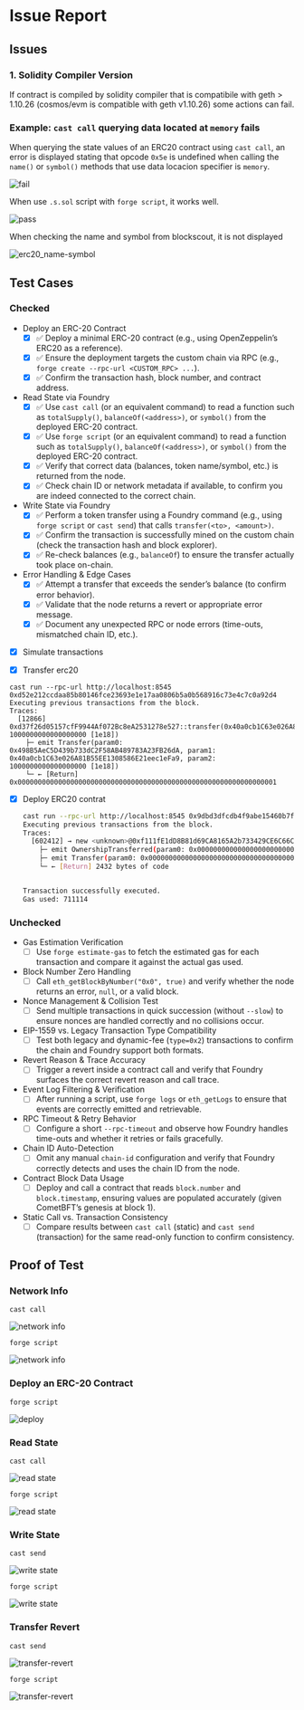# Issue Report

## Issues

### 1. Solidity Compiler Version

If contract is compiled by solidity compiler that is compatibile with geth > 1.10.26 (cosmos/evm is compatible with geth v1.10.26) some actions can fail.

### Example: `cast call` querying data located at `memory` fails

When querying the state values of an ERC20 contract using `cast call`, an error is displayed stating that opcode `0x5e` is undefined when calling the `name()` or `symbol()` methods that use data locacion specifier is `memory`.

![fail](./assets/read-state_cast-call.png)

When use `.s.sol` script with `forge script`, it works well.

![pass](./assets/read-state_forge-script.png)

When checking the name and symbol from blockscout, it is not displayed

![erc20_name-symbol](../blockscout/assets/erc20_name-symbol.png)

## Test Cases

### Checked

- Deploy an ERC-20 Contract  
  - [x] ✅ Deploy a minimal ERC-20 contract (e.g., using OpenZeppelin’s ERC20 as a reference).  
  - [x] ✅ Ensure the deployment targets the custom chain via RPC (e.g., `forge create --rpc-url <CUSTOM_RPC> ...`).  
  - [x] ✅ Confirm the transaction hash, block number, and contract address.  

- Read State via Foundry  
  - [x] ✅ Use `cast call` (or an equivalent command) to read a function such as `totalSupply()`, `balanceOf(<address>)`, or `symbol()` from the deployed ERC-20 contract.  
  - [x] ✅ Use `forge script` (or an equivalent command) to read a function such as `totalSupply()`, `balanceOf(<address>)`, or `symbol()` from the deployed ERC-20 contract.  
  - [x] ✅ Verify that correct data (balances, token name/symbol, etc.) is returned from the node.  
  - [x] ✅ Check chain ID or network metadata if available, to confirm you are indeed connected to the correct chain.  

- Write State via Foundry  
  - [x] ✅ Perform a token transfer using a Foundry command (e.g., using `forge script` or `cast send`) that calls `transfer(<to>, <amount>)`.  
  - [x] ✅ Confirm the transaction is successfully mined on the custom chain (check the transaction hash and block explorer).  
  - [x] ✅ Re-check balances (e.g., `balanceOf`) to ensure the transfer actually took place on-chain.  

- Error Handling & Edge Cases  
  - [x] ✅ Attempt a transfer that exceeds the sender’s balance (to confirm error behavior).  
  - [x] ✅ Validate that the node returns a revert or appropriate error message.  
  - [x] ✅ Document any unexpected RPC or node errors (time-outs, mismatched chain ID, etc.).

- [x]  Simulate transactions

  - [x] Transfer erc20
  
  ```shell
  cast run --rpc-url http://localhost:8545 0xd52e212ccdaa85b80146fce23693e1e17aa0806b5a0b568916c73e4c7c0a92d4
  Executing previous transactions from the block.
  Traces:
    [12866] 0xd37f26d05157cfF9944Af072Bc8eA2531278e527::transfer(0x40a0cb1C63e026A81B55EE1308586E21eec1eFa9, 1000000000000000000 [1e18])
      ├─ emit Transfer(param0: 0x498B5AeC5D439b733dC2F58AB489783A23FB26dA, param1: 0x40a0cb1C63e026A81B55EE1308586E21eec1eFa9, param2: 1000000000000000000 [1e18])
      └─ ← [Return] 0x0000000000000000000000000000000000000000000000000000000000000001
  
  ```
  
  - [x] Deploy ERC20 contrat
  
    ```bash
    cast run --rpc-url http://localhost:8545 0x9dbd3dfcdb4f9abe15460b7fcbfcafd107746bb399fba9a33758007791eb63c0
    Executing previous transactions from the block.
    Traces:
      [602412] → new <unknown>@0xf111fE1dD8B81d69CA8165A2b733429CE6C66C84
        ├─ emit OwnershipTransferred(param0: 0x0000000000000000000000000000000000000000, param1: 0x498B5AeC5D439b733dC2F58AB489783A23FB26dA)
        ├─ emit Transfer(param0: 0x0000000000000000000000000000000000000000, param1: 0x498B5AeC5D439b733dC2F58AB489783A23FB26dA, param2: 1000000000000000000000 [1e21])
        └─ ← [Return] 2432 bytes of code
    
    
    Transaction successfully executed.
    Gas used: 711114
    ```

### Unchecked

- Gas Estimation Verification  
  - [ ] Use `forge estimate-gas` to fetch the estimated gas for each transaction and compare it against the actual gas used.  

- Block Number Zero Handling  
  - [ ] Call `eth_getBlockByNumber("0x0", true)` and verify whether the node returns an error, `null`, or a valid block.  

- Nonce Management & Collision Test  
  - [ ] Send multiple transactions in quick succession (without `--slow`) to ensure nonces are handled correctly and no collisions occur.  

- EIP-1559 vs. Legacy Transaction Type Compatibility  
  - [ ] Test both legacy and dynamic-fee (`type=0x2`) transactions to confirm the chain and Foundry support both formats.  

- Revert Reason & Trace Accuracy  
  - [ ] Trigger a revert inside a contract call and verify that Foundry surfaces the correct revert reason and call trace.  

- Event Log Filtering & Verification  
  - [ ] After running a script, use `forge logs` or `eth_getLogs` to ensure that events are correctly emitted and retrievable.  

- RPC Timeout & Retry Behavior  
  - [ ] Configure a short `--rpc-timeout` and observe how Foundry handles time-outs and whether it retries or fails gracefully.  

- Chain ID Auto-Detection  
  - [ ] Omit any manual `chain-id` configuration and verify that Foundry correctly detects and uses the chain ID from the node.  

- Contract Block Data Usage  
  - [ ] Deploy and call a contract that reads `block.number` and `block.timestamp`, ensuring values are populated accurately (given CometBFT’s genesis at block 1).  

- Static Call vs. Transaction Consistency  
  - [ ] Compare results between `cast call` (static) and `cast send` (transaction) for the same read-only function to confirm consistency.

## Proof of Test

### Network Info

`cast call`

![network info](./assets/network-info_cast.png)

`forge script`

![network info](./assets/network-info_forge.png)

### Deploy an ERC-20 Contract  

`forge script`

![deploy](./assets/deploy-erc20_forge.png)

### Read State

`cast call`

![read state](./assets/read-state_cast-call.png)

`forge script`

![read state](./assets/read-state_forge-script.png)

### Write State

`cast send`

![write state](./assets/transfer_cast.png)

`forge script`

![write state](./assets/transfer_forge.png)

### Transfer Revert

`cast send`

![transfer-revert](./assets/transfer-revert_cast-send.png)

`forge script`

![transfer-revert](./assets/transfer-revert_forge-script.png)
